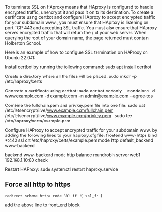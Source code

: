 To terminate SSL on HAproxy means that HAproxy is configured to handle encrypted traffic, unencrypt it and pass it on to its destination. To create a certificate using certbot and configure HAproxy to accept encrypted traffic for your subdomain www., you must ensure that HAproxy is listening on port TCP 443 and accepting SSL traffic. You must also ensure that HAproxy serves encrypted traffic that will return the / of your web server. When querying the root of your domain name, the page returned must contain Holberton School.

Here is an example of how to configure SSL termination on HAProxy on Ubuntu 22.041:

Install certbot by running the following command:
sudo apt install certbot

Create a directory where all the files will be placed:
sudo mkdir -p /etc/haproxy/certs

Generate a certificate using certbot:
sudo certbot certonly --standalone -d www.example.com -d example.com -m admin@example.com --agree-tos

Combine the fullchain.pem and privkey.pem file into one file:
sudo cat /etc/letsencrypt/live/www.example.com/fullchain.pem /etc/letsencrypt/live/www.example.com/privkey.pem | sudo tee /etc/haproxy/certs/example.pem

Configure HAProxy to accept encrypted traffic for your subdomain www. by adding the following lines to your haproxy.cfg file:
frontend www-https
    bind *:443 ssl crt /etc/haproxy/certs/example.pem
    mode http
    default_backend www-backend

backend www-backend
    mode http
    balance roundrobin
    server web1 192.168.1.10:80 check

Restart HAProxy:
sudo systemctl restart haproxy.service

## Force all http to https
```haproxy
redirect scheme https code 301 if !{ ssl_fc }
```
add the above line to front_end block
